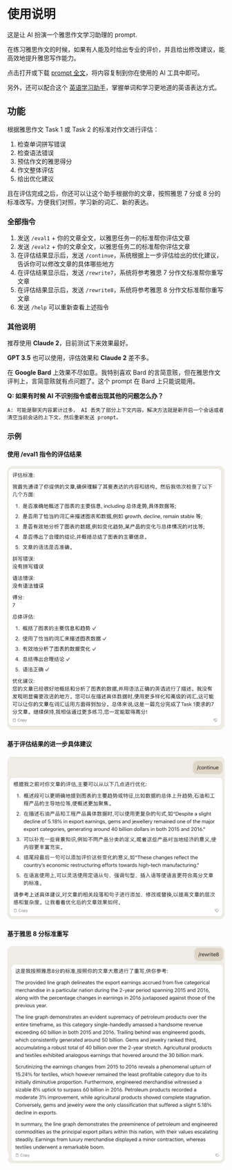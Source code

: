 # 使用说明

这是让 AI 扮演一个雅思作文学习助理的 prompt.

在练习雅思作文的时候，如果有人能及时给出专业的评价，并且给出修改建议，能高效地提升雅思写作能力。

点击打开或下载 [prompt 全文](./prompt_essay_evaluation.txt)，将内容复制到你在使用的 AI 工具中即可。

另外，还可以配合这个 [英语学习助手](../eng/translation.md)，掌握单词和学习更地道的英语表达方式。

## 功能

根据雅思作文 Task 1 或 Task 2 的标准对作文进行评估：

1. 检查单词拼写错误
2. 检查语法错误
3. 预估作文的雅思得分
4. 作文整体评估
5. 给出优化建议

且在评估完成之后，你还可以让这个助手根据你的文章，按照雅思 7 分或 8 分的标准改写。方便我们对照，学习新的词汇、新的表达。

### 全部指令

1. 发送 ```/eval1``` + 你的文章全文，以雅思任务一的标准帮你评估文章
2. 发送 ```/eval2``` + 你的文章全文，以雅思任务二的标准帮你评估文章
3. 在评估结果显示后，发送 ```/continue```，系统根据上一步评估给出的优化建议，告诉你可以修改文章的具体哪些地方
4. 在评估结果显示后，发送 ```/rewrite7```，系统将参考雅思 7 分作文标准帮你重写文章
5. 在评估结果显示后，发送 ```/rewrite8```，系统将参考雅思 8 分作文标准帮你重写文章
6. 发送 ```/help``` 可以重新查看上述指令

### 其他说明

推荐使用 **Claude 2**，目前测试下来效果最好。

**GPT 3.5** 也可以使用，评估效果和 **Claude 2** 差不多。

在 **Google Bard** 上效果不尽如意。我特别喜欢 Bard 的言简意赅，但在雅思作文评判上，言简意赅就有点问题了。这个 prompt 在 Bard 上只能说能用。

**Q: 如果有时候 AI 不识别指令或者出现其他的问题怎么办？**

```
A: 可能是聊天内容累计过多， AI 丢失了部分上下文内容。解决方法就是新开启一个会话或者清空当前会话的上下文，然后重新发送 prompt。
```

### 示例

#### 使用 /eval1 指令的评估结果

 ![使用 /eval1 指令的评估结果](./eval_result.png)

#### 基于评估结果的进一步具体建议

 ![基于评估结果的进一步具体建议](./eval_improvment_advices.png)

#### 基于雅思 8 分标准重写

 ![基于雅思 8 分标准重写](./rewrite8.png)